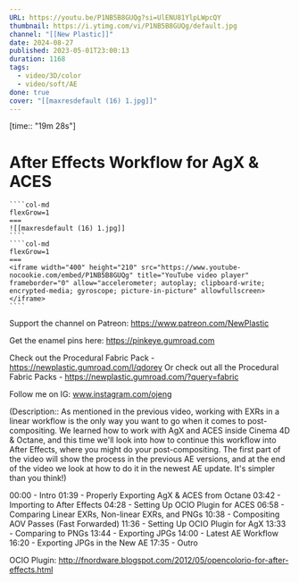 ```yaml
---
URL: https://youtu.be/P1NB5B8GUQg?si=UlENU81YlpLWpcQY
thumbnail: https://i.ytimg.com/vi/P1NB5B8GUQg/default.jpg
channel: "[[New Plastic]]"
date: 2024-08-27
published: 2023-05-01T23:00:13
duration: 1168
tags:
  - video/3D/color
  - video/soft/AE
done: true
cover: "[[maxresdefault (16) 1.jpg]]"
---
```

[time:: "19m 28s"]
# After Effects Workflow for AgX & ACES
`````col
````col-md
flexGrow=1
===
![[maxresdefault (16) 1.jpg]]
````
````col-md
flexGrow=1
===
<iframe width="400" height="210" src="https://www.youtube-nocookie.com/embed/P1NB5B8GUQg" title="YouTube video player" frameborder="0" allow="accelerometer; autoplay; clipboard-write; encrypted-media; gyroscope; picture-in-picture" allowfullscreen></iframe>
````
`````
Support the channel on Patreon: https://www.patreon.com/NewPlastic

Get the enamel pins here: https://pinkeye.gumroad.com

Check out the Procedural Fabric Pack - https://newplastic.gumroad.com/l/qdorey
Or check out all the Procedural Fabric Packs - https://newplastic.gumroad.com/?query=fabric

Follow me on IG: www.instagram.com/ojeng

(Description:: As mentioned in the previous video, working with EXRs in a linear workflow is the only way you want to go when it comes to post-compositing. We learned how to work with AgX and ACES inside Cinema 4D & Octane, and this time we'll look into how to continue this workflow into After Effects, where you might do your post-compositing. The first part of the video will show the process in the previous AE versions, and at the end of the video we look at how to do it in the newest AE update. It's simpler than you think!)

00:00 - Intro
01:39 - Properly Exporting AgX & ACES from Octane
03:42 - Importing to After Effects
04:28 - Setting Up OCIO Plugin for ACES
06:58 - Comparing Linear EXRs, Non-linear EXRs, and PNGs
10:38 - Compositing AOV Passes (Fast Forwarded)
11:36 - Setting Up OCIO Plugin for AgX
13:33 - Comparing to PNGs
13:44 - Exporting JPGs
14:00 - Latest AE Workflow
16:20 - Exporting JPGs in the New AE
17:35 - Outro

OCIO Plugin:
http://fnordware.blogspot.com/2012/05/opencolorio-for-after-effects.html
